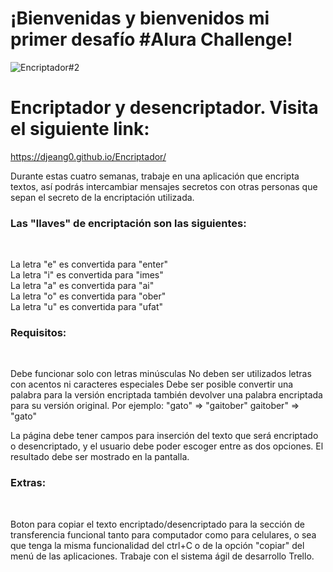 <h1>¡Bienvenidas y bienvenidos mi primer desafío #Alura Challenge!</h1>

![Encriptador#2](https://user-images.githubusercontent.com/111096142/234617222-ffbdb78f-6387-4bc4-b294-4e90aa049cd3.jpg)


# Encriptador y desencriptador. Visita el siguiente link:  
https://djeang0.github.io/Encriptador/


Durante estas cuatro semanas, trabaje en una aplicación que encripta textos, así podrás intercambiar mensajes secretos con otras personas que sepan el secreto de la encriptación utilizada.

<h3>Las "llaves" de encriptación son las siguientes:</h3><br>

La letra "e" es convertida para "enter"<br>
La letra "i" es convertida para "imes"<br>
La letra "a" es convertida para "ai"<br>
La letra "o" es convertida para "ober"<br>
La letra "u" es convertida para "ufat"<br>

<h3>Requisitos:</h3><br>

Debe funcionar solo con letras minúsculas
No deben ser utilizados letras con acentos ni caracteres especiales
Debe ser posible convertir una palabra para la versión encriptada también devolver una palabra encriptada para su versión original.
Por ejemplo:
"gato" => "gaitober"
gaitober" => "gato"

La página debe tener campos para
inserción del texto que será encriptado o desencriptado, y el usuario debe poder escoger entre as dos opciones.
El resultado debe ser mostrado en la pantalla.

<h3>Extras:</h3><br>

Boton para copiar el texto encriptado/desencriptado para la sección de transferencia funcional tanto para computador como para celulares, o sea que tenga la misma funcionalidad del ctrl+C o de la opción "copiar" del menú de las aplicaciones.
Trabaje con el sistema ágil de desarrollo Trello.



